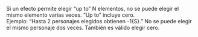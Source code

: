 Si un efecto permite elegir “up to” N elementos, no se puede elegir el mismo elemento varias veces. “Up to” incluye cero.  
Ejemplo: “Hasta 2 personajes elegidos obtienen -1{S}.” No se puede elegir el mismo personaje dos veces. También es válido elegir cero.